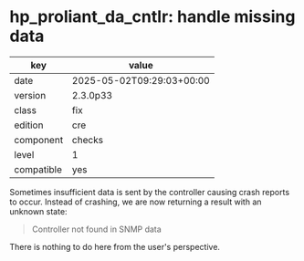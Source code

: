 [//]: # (werk v2)
# hp_proliant_da_cntlr: handle missing data

key        | value
---------- | ---
date       | 2025-05-02T09:29:03+00:00
version    | 2.3.0p33
class      | fix
edition    | cre
component  | checks
level      | 1
compatible | yes

Sometimes insufficient data is sent by the controller causing crash reports to
occur. Instead of crashing, we are now returning a result with an unknown state:

> Controller not found in SNMP data

There is nothing to do here from the user's perspective.
